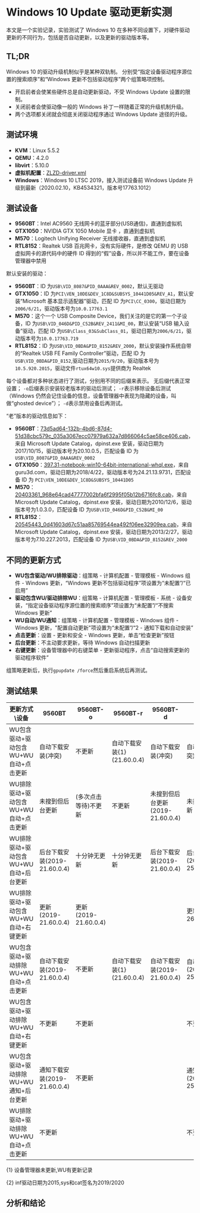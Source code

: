 # Windows 10 Update 驱动更新实测

本文是一个实验记录，实验测试了 Windows 10 在多种不同设置下，对硬件驱动更新的不同行为，包括是否自动更新，以及更新的驱动版本等。

## TL;DR

Windows 10 的驱动升级机制似乎是某种双轨制。 分别受“指定设备驱动程序源位置的搜索顺序”和“Windows 更新不包括驱动程序”两个组策略项控制。

* 开启前者会使某些硬件总是自动更新驱动，不受 Windows Update 设置的限制。
* 关闭前者会使驱动像一般的 Windows 补丁一样随着正常的升级机制升级。
* 两个选项都关闭就会彻底关闭驱动程序通过 Windows Update 途径的升级。

## 测试环境

* **KVM**：Linux 5.5.2
* **QEMU**：4.2.0
* **libvirt**：5.10.0
* **虚拟机配置**：[ZLZD-driver.xml](ZLZD-driver.xml)
* **Windows**：Windows 10 LTSC 2019，接入测试设备前 Windows Update 升级到最新（2020.02.10，KB4534321，版本号17763.1012）

## 测试设备

* **9560BT**：Intel AC9560 无线网卡的蓝牙部分(USB通信)，直通到虚拟机
* **GTX1050**：NVIDIA GTX 1050 Mobile 显卡 ，直通到虚拟机
* **M570**：Logitech Unifying Receiver 无线接收器，直通到虚拟机
* **RTL8152**：Realtek USB 百兆网卡，没有实际硬件，是修改 QEMU 的 USB 虚拟网卡的源代码中的硬件 ID 得到的“假”设备，所以并不能工作，要在设备管理器中禁用

默认安装的驱动：
* **9560BT**：ID 为`USB\VID_8087&PID_0AAA&REV_0002`，默认无驱动
* **GTX1050**：ID 为`PCI\VEN_10DE&DEV_1C8D&SUBSYS_10441D05&REV_A1`，默认安装“Microsoft 基本显示适配器”驱动，匹配 ID 为`PCI\CC_0300`，驱动日期为`2006/6/21`，驱动版本号为`10.0.17763.1`
* **M570**：这个一个 USB Composite Device，我们关注的是它的第一个子设备，ID 为`USB\VID_046D&PID_C52B&REV_2411&MI_00`，默认安装“USB 输入设备”驱动，匹配 ID 为`USB\Class_03&SubClass_01`，驱动日期为`2006/6/21`，驱动版本号为`10.0.17763.719`
* **RTL8152**：ID 为`USB\VID_0BDA&PID_8152&REV_2000`，默认安装操作系统自带的“Realtek USB FE Family Controller”驱动，匹配 ID 为`USB\VID_0BDA&PID_8152`,驱动日期为`2015/9/20`，驱动版本号为`10.5.920.2015`，驱动文件`rtux64w10.sys`提供商为 Realtek

每个设备都对多种状态进行了测试，分别用不同的后缀来表示。
无后缀代表正常设置；
`-o`后缀表示安装较老版本的驱动后测试；
`-r`表示移除设备后测试（Windows 仍然会记住设备的信息，设备管理器中表现为隐藏的设备，叫做“ghosted device”）；
`-d`表示禁用设备后再测试。

“老”版本的驱动信息如下：
* **9560BT**：[73d5ad64-132b-4bd6-87d4-51d38cbc579c_035a3067ecc07979a632a7d866064c5ae58ce406.cab](73d5ad64-132b-4bd6-87d4-51d38cbc579c_035a3067ecc07979a632a7d866064c5ae58ce406.cab)，来自 Microsoft Update Catalog，dpinst.exe 安装，驱动日期为2017/10/15，驱动版本号为20.10.0.5，匹配设备 ID 为`USB\VID_8087&PID_0AAA&REV_0002`
* **GTX1050**：[397.31-notebook-win10-64bit-international-whql.exe](https://www.guru3d.com/files-details/geforce-397-31-whql-driver-download.html)，来自 guru3d.com，驱动日期为2018/4/22，驱动版本号为24.21.13.9731，匹配设备 ID 为 `PCI\VEN_10DE&DEV_1C8D&SUBSYS_10441D05`
* **M570**：[20403361_968e64cad47777002bfa6f2995f05b12b6716fc8.cab](20403361_968e64cad47777002bfa6f2995f05b12b6716fc8.cab)，来自 Microsoft Update Catalog，dpinst.exe 安装，驱动日期为2010/12/6，驱动版本号为1.0.3.0，匹配设备 ID 为`USB\VID_046D&PID_C52B&MI_00`
* **RTL8152**：[20545443_0d41603d67c51aa85769544ea492f06ee32909ea.cab](20545443_0d41603d67c51aa85769544ea492f06ee32909ea.cab)，来自 Microsoft Update Catalog，dpinst.exe 安装，驱动日期为2013/2/27，驱动版本号为7.10.227.2013，匹配设备 ID 为`USB\VID_0BDA&PID_8152&REV_2000`

## 不同的更新方式

* **WU包含驱动/WU排除驱动**：组策略 - 计算机配置 - 管理模板 - Windows 组件 - Windows 更新，“Windows 更新不包括驱动程序”项设置为“未配置”/“已启用”
* **驱动包含WU/驱动排除WU**：组策略 - 计算机配置 - 管理模板 - 系统 - 设备安装，“指定设备驱动程序源位置的搜索顺序”项设置为“未配置”/“不搜索 Windows 更新”
* **WU自动/WU通知**：组策略 - 计算机配置 - 管理模板 - Windows 组件 - Windows 更新，"配置自动更新"项设置为“未配置”/“2 - 通知下载和自动安装”
* **点击更新**：设置 - 更新和安全 - Windows 更新，单击“检查更新”按钮
* **后台更新**：不主动要求更新，等待 Windows 自动扫描更新
* **右键更新**：设备管理器中的右键菜单 - 更新驱动程序，点击“自动搜索更新的驱动程序软件”

组策略更新后，执行`gpupdate /force`然后重启系统后再测试。

## 测试结果

|更新方式\设备                            |9560BT                          |9560BT-o                |9560BT-r                      |9560BT-d                            |GTX1050                             |GTX1050-o                   |GTX1050-r                         |GTX1050-d                               |M570                            |M570-o                  |M570-r                     |RTL8152-r                              |RTL8152-d                                 |RTL8152-od
|--                                       |--                              |--                      |--                            |--                                  |--                                  |--                          |--                                |--                                      |--                              |--                      |--                         |--                                     |--                                        |--
|WU包含驱动+驱动包含WU+WU自动+点击更新    |自动下载安装(冲突)              |不更新                  |自动下载安装{1}(21.60.0.4)    |自动下载安装(冲突)                  |自动下载安装(冲突)                  |不更新                      |自动下载安装{1}(25.21.14.1971)    |自动下载安装(冲突)                      |自动下载安装(冲突)              |不更新                  |自动下载安装{1}(版本？)    |自动下载安装{1}(10.35.1030.2019){2}    |自动下载安装(冲突)                        |自动下载安装(2015-10.35.1030.2019){2}
|WU排除驱动+驱动包含WU+WU自动+点击更新    |未搜到但后台更新                |(多次点击等待)不更新    |不更新                        |未搜到但后台更新(2019-21.60.0.4)    |未搜到但后台更新                    |(多次点击等待)不更新        |不更新                            |未搜到但后台更新(2019-25.21.14.1971)    |未搜到但后台更新                |(多次点击等待)不更新    |不更新                     |不更新                                 |未搜到                                    |(多次点击等待)不更新
|WU排除驱动+驱动包含WU+WU自动+后台更新    |后台下载安装(2019-21.60.0.4)    |十分钟无更新            |十分钟无更新                  |后台下载安装(2019-21.60.0.4)        |后台下载安装(2019-25.21.14.1971)    |十分钟无更新                |十分钟无更新                      |后台下载安装(2019-25.21.14.1971)        |后台下载安装(2016-1.10.78.0)    |十分钟无更新            |十分钟无更新               |十分钟无更新                           |十分钟无更新                              |十分钟无更新
|WU排除驱动+驱动包含WU+WU自动+右键更新    |更新(2019-21.60.0.4)            |更新(2019-21.60.0.4)    |                              |                                    |更新(2019-26.21.14.4145)            |更新(2018-24.21.13.9826)    |                                  |                                        |更新(2016-1.10.78.0)            |更新(2016-1.10.78.0)    |                           |                                       |更新(2017-10.19.705.2017)                 |更新(2017-10.19.705.2017)
|WU包含驱动+驱动排除WU+WU自动+点击更新    |自动下载安装(2019-21.60.0.4)    |不更新                  |自动下载安装{1}(21.60.0.4)    |自动下载安装(2019-21.60.0.4)        |自动下载安装(2019-25.21.14.1971)    |不更新                      |自动下载安装{1}(25.21.14.1971)    |自动下载安装(2019-25.21.14.1971)        |自动下载安装(2016-1.10.78.0)    |不更新                  |自动下载安装{1}(版本？)    |自动下载安装{1}(10.35.1030.2019){2}    |自动下载安装(2015-10.35.1030.2019){2}     |自动下载安装(2015-10.35.1030.2019){2}
|WU包含驱动+驱动排除WU+WU自动+右键更新    |不更新                          |不更新                  |                              |                                    |不更新                              |不更新                      |                                  |                                        |不更新                          |不更新                  |                           |                                       |重新安装了自带驱动(2015-10.5.920.2015)    |更新到系统自带(2015-10.5.920.2015)
|WU包含驱动+驱动排除WU+WU通知+后台更新    |通知下载安装(2019-21.60.0.4)    |不更新                  |                              |                                    |通知下载安装(2019-25.21.14.1971)    |不更新                      |                                  |                                        |通知下载安装(2016-1.10.78.0)    |不更新                  |                           |                                       |通知下载安装(2015-10.35.1030.2019){2}     |通知下载安装(2015-10.35.1030.2019){2}
|WU排除驱动+驱动排除WU+WU自动+点击更新    |不更新                          |                        |                              |                                    |不更新                              |                            |                                  |                                        |不更新                          |                        |                           |                                       |不更新                                    |

{1} 设备管理器未更新,WU有更新记录

{2} inf驱动日期为2015,sys和cat签名为2019/2020

## 分析和结论

